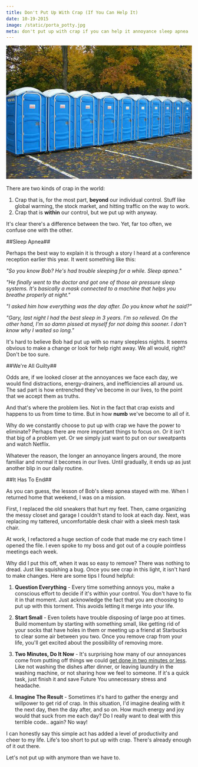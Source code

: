 ```yaml
---
title: Don't Put Up With Crap (If You Can Help It)
date: 10-19-2015
image: /static/porta_potty.jpg
meta: don't put up with crap if you can help it annoyance sleep apnea
---
```


<p>
<img class="pure-img center" src="/static/porta_potty.jpg" alt="row of porta potty" />
<div class="separator"></div>
</p>

There are two kinds of crap in the world:

1. Crap that is, for the most part, **beyond** our individual control. Stuff like global warming, the stock market, and hitting traffic on the way to work.
2. Crap that is **within** our control, but we put up with anyway.

It's clear there's a difference between the two. Yet, far too often, we confuse one with the other.

##Sleep Apnea##

Perhaps the best way to explain it is through a story I heard at a conference reception earlier this year. It went something like this:

*"So you know Bob? He's had trouble sleeping for a while. Sleep apnea."*

*"He finally went to the doctor and got one of those air pressure sleep systems. It's basically a mask connected to a machine that helps you breathe properly at night."*

*"I asked him how everything was the day after. Do you know what he said?"*

*"Gary, last night I had the best sleep in 3 years. I'm so relieved. On the other hand, I'm so damn pissed at myself for not doing this sooner. I don't know why I waited so long."*

It's hard to believe Bob had put up with so many sleepless nights. It seems obvious to make a change or look for help right away. We all would, right? Don't be too sure.

##We're All Guilty##

Odds are, if we looked closer at the annoyances we face each day, we would find distractions, energy-drainers, and inefficiencies all around us. The sad part is how entrenched they've become in our lives, to the point that we accept them as truths.

And that's where the problem lies. Not in the fact that crap exists and happens to us from time to time. But in how **numb** we've become to all of it.

Why do we constantly choose to put up with crap we have the power to eliminate? Perhaps there are more important things to focus on. Or it isn't that big of a problem yet. Or we simply just want to put on our sweatpants and watch Netflix.

Whatever the reason, the longer an annoyance lingers around, the more familiar and normal it becomes in our lives. Until gradually, it ends up as just another blip in our daily routine.

##It Has To End##

As you can guess, the lesson of Bob's sleep apnea stayed with me. When I returned home that weekend, I was on a mission.

First, I replaced the old sneakers that hurt my feet. Then, came organizing the messy closet and garage I couldn't stand to look at each day. Next, was replacing my tattered, uncomfortable desk chair with a sleek mesh task chair.

At work, I refactored a huge section of code that made me cry each time I opened the file. I even spoke to my boss and got out of a couple pointless meetings each week.

Why did I put this off, when it was so easy to remove? There was nothing to dread. Just like squishing a bug. Once you see crap in this light, it isn't hard to make changes. Here are some tips I found helpful:

1. **Question Everything** - Every time something annoys you, make a conscious effort to decide if it's within your control. You don't have to fix it in that moment. Just acknowledge the fact that you are choosing to put up with this torment. This avoids letting it merge into your life.

2. **Start Small** - Even toilets have trouble disposing of large poo at times. Build momentum by starting with something small, like getting rid of your socks that have holes in them or meeting up a friend at Starbucks to clear some air between you two. Once you remove crap from your life, you'll get excited about the possibility of removing more.

3. **Two Minutes, Do It Now** - It's surprising how many of our annoyances come from putting off things we could [get done in two minutes or less][1]. Like not washing the dishes after dinner, or leaving laundry in the washing machine, or not sharing how we feel to someone. If it's a quick task, just finish it and save Future You unnecessary stress and headache.

4. **Imagine The Result** - Sometimes it's hard to gather the energy and willpower to get rid of crap. In this situation, I'd imagine dealing with it the next day, then the day after, and so on. How much energy and joy would that suck from me each day? Do I really want to deal with this terrible code.. again? No way!

I can honestly say this simple act has added a level of productivity and cheer to my life. Life's too short to put up with crap. There's already enough of it out there.

Let's not put up with anymore than we have to.

[1]: http://gettingthingsdone.com/
